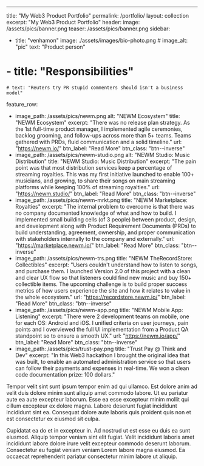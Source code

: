 ---
title: "My Web3 Product Portfolio"
permalink: /portfolio/
layout: collection
excerpt: "My Web3 Product Portfolio"
header:
  image: /assets/pics/banner.png
  teaser: /assets/pics/banner.png
sidebar:
   - title: "venhamon"
     image: ./assets/images/bio-photo.png
    # image_alt: "pic"
     text: "Product person"
  # - title: "Responsibilities"
    # text: "Reuters try PR stupid commenters should isn't a business model"
feature_row:
  - image_path: /assets/pics/newm.png
    alt: "NEWM Ecosystem"
    title: "NEWM Ecosystem"
    excerpt: "There was no release plan strategy. As the 1st full-time product manager, I implemented agile ceremonies, backlog grooming, and follow-ups across more than 5+ teams. Teams gathered with PRDs, fluid communication and a solid timeline."
    url: "https://newm.io/"
    btn_label: "Read More"
    btn_class: "btn--inverse"
  - image_path: /assets/pics/newm-studio.png
    alt: "NEWM Studio: Music Distribution"
    title: "NEWM Studio: Music Distribution"
    excerpt: "The pain point was that most distribution services keep a percentage of streaming royalties. This was my first initiative launched to enable 100+ musicians, and growing, to share their songs on main streaming platforms while keeping 100% of streaming royalties."
    url: "https://newm.studio/"
    btn_label: "Read More"
    btn_class: "btn--inverse"
  - image_path: /assets/pics/newm-mrkt.png
    title: "NEWM Marketplace: Royalties"
    excerpt: "The internal problem to overcome is that there was no company documented knowledge of what and how to build. I implemented small building cells (of 3 people) between product, design, and development along with Product Requirement Documents (PRDs) to build understanding, agreement, ownership, and proper communication with stakeholders internally to the company and externally."
    url: "https://marketplace.newm.io/"
    btn_label: "Read More"
    btn_class: "btn--inverse"
  - image_path: /assets/pics/newm-trs.png
    title: "NEWM TheRecordStore: Collectibles"
    excerpt: "Users couldn't understand how to listen to songs, and purchase them. I launched Version 2.0 of this project with a clean and clear UX flow so that listeners could find new music and buy 150+ collectible items. The upcoming challenge is to build proper success metrics of how users experience the site and how it relates to value in the whole ecosystem."
    url: "https://recordstore.newm.io/"
    btn_label: "Read More"
    btn_class: "btn--inverse"
  - image_path: /assets/pics/newm-app.png
    title: "NEWM Mobile App: Listening"
    excerpt: "There were 2 development teams on mobile, one for each OS: Android and iOS. I unified criteria on user journeys, pain points and I overviewed the full UI implementation from a Product QA standpoint so to ensure a smooth UX."
    url: "https://newm.io/app/"
    btn_label: "Read More"
    btn_class: "btn--inverse"
  - image_path: /assets/pics/trust-pay.png
    title: "Trust Pay @ Think and Dev"
    excerpt: "In this Web3 hackathon I brought the original idea that was built, to enable an automated administration service so that users can follow their payments and expenses in real-time. We won a clean code documentation prize: 100 dollars."

Tempor velit sint sunt ipsum tempor enim ad qui ullamco. Est dolore anim ad velit duis dolore minim sunt aliquip amet commodo labore. Ut eu pariatur aute ea aute excepteur laborum. Esse ea esse excepteur minim mollit qui cillum excepteur ex dolore magna. Labore deserunt fugiat incididunt incididunt sint ea. Consequat dolore aute laboris quis proident quis non et est consectetur ex eiusmod sit culpa.

Cupidatat ea do et in excepteur in. Ad nostrud ut est esse eu duis ea sunt eiusmod. Aliquip tempor veniam sint elit fugiat. Velit incididunt laboris amet incididunt labore dolore irure velit excepteur commodo deserunt laborum. Consectetur eu fugiat veniam veniam Lorem labore magna eiusmod. Ea occaecat reprehenderit pariatur consectetur minim labore ut aliquip.

